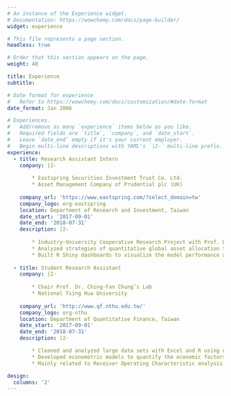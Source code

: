```yaml
---
# An instance of the Experience widget.
# Documentation: https://wowchemy.com/docs/page-builder/
widget: experience

# This file represents a page section.
headless: true

# Order that this section appears on the page.
weight: 40

title: Experience
subtitle:

# Date format for experience
#   Refer to https://wowchemy.com/docs/customization/#date-format
date_format: Jan 2006

# Experiences.
#   Add/remove as many `experience` items below as you like.
#   Required fields are `title`, `company`, and `date_start`.
#   Leave `date_end` empty if it's your current employer.
#   Begin multi-line descriptions with YAML's `|2-` multi-line prefix.
experience:
  - title: Research Assistant Intern
    company: |2-
    
        * Eastspring Securities Investment Trust Co. Ltd.
        * Asset Management Company of Prudential plc (UK)
    
    company_url: 'https://www.eastspring.com/?select_domain=tw'
    company_logo: org-eastspring
    location: Department of Research and Investment, Taiwan
    date_start: '2017-09-01'
    date_end: '2018-07-31'
    description: |2- 
    
        * Industry-University Cooperative Research Project with Prof. Dr. Ching-Fan Chung’s Lab
        * Analyzed strategies of quantitative global asset allocation to assist investment decision and product development
        * Built R Shiny dashboards to visualize the model performance and backtesting results
    
  - title: Student Research Assistant
    company: |2- 
    
        * Chair Prof. Dr. Ching-Fan Chung’s Lab
        * National Tsing Hua University
    
    company_url: 'http://www.qf.nthu.edu.tw/'
    company_logo: org-nthu
    location: Department of Quantitative Finance, Taiwan
    date_start: '2017-09-01'
    date_end: '2018-07-31'
    description: |2-

        * Cleaned and analyzed large data sets with Excel and R using data mining methods to construct statistical models
        * Developed econometric models to quantify the economic factors in global stock and bond markets
        * Mainly related to Receiver Operating Characteristic analysis, variable ordinalization, logistic regression, stepwise regression, credit scoring, and model assessment

design:
  columns: '2'
---
```

